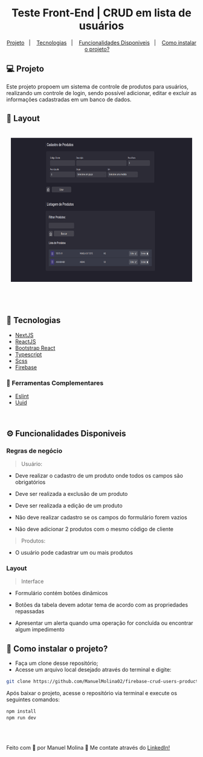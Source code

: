 <h1 align="center">
   Teste Front-End | CRUD em lista de usuários
</h1>

<p align="center">
  <a href="#-projeto">Projeto</a>&nbsp;&nbsp;&nbsp;|&nbsp;&nbsp;&nbsp;
  <a href="#-tecnologias">Tecnologias</a>&nbsp;&nbsp;&nbsp;|&nbsp;&nbsp;&nbsp;
  <a href="#-funcionalidades-disponiveis">Funcionalidades Disponiveis</a>&nbsp;&nbsp;&nbsp;|&nbsp;&nbsp;&nbsp;
  <a href="#-como-instalar-o-projeto">Como instalar o projeto?</a>&nbsp;&nbsp;&nbsp;&nbsp;&nbsp;&nbsp;
</p>

## 💻 Projeto

Este projeto propoem um sistema de controle de produtos para usuários, realizando um controle de login, sendo possível adicionar, editar e excluir as informações cadastradas em um banco de dados.

## 🔖 Layout

<h1 align="center">
    <img alt="Tela aplicação" title="Tela aplicação" src="./public/images/layout.png" width="480px" height="380px" />
</h1>

<br/>
<br/>

## 🚀 Tecnologias

- [NextJS](https://nodejs.org/en/)
- [ReactJS](https://reactjs.org)
- [Bootstrap React](https://react-bootstrap.github.io/)
- [Typescript](https://www.typescriptlang.org/)
- [Scss](https://sass-lang.com/)
- [Firebase](https://firebase.google.com/)

### 📡 Ferramentas Complementares

- [Eslint](https://eslint.org/)
- [Uuid](https://www.uuidgenerator.net)

<br/>

## ⚙ Funcionalidades Disponiveis

### Regras de negócio

> Usuário:

- Deve realizar o cadastro de um produto onde todos os campos são obrigatórios

- Deve ser realizada a exclusão de um produto

- Deve ser realizada a edição de um produto

- Não deve realizar cadastro se os campos do formulário forem vazios

- Não deve adicionar 2 produtos com o mesmo código de cliente

> Produtos:

- O usuário pode cadastrar um ou mais produtos


### Layout

> Interface 

- Formulário contém botões dinâmicos

- Botões da tabela devem adotar tema de acordo com as propriedades repassadas

- Apresentar um alerta quando uma operação for concluída ou encontrar algum impedimento

## 🤔 Como instalar o projeto?

- Faça um clone desse repositório;
- Acesse um arquivo local desejado através do terminal e digite: 


```sh
git clone https://github.com/ManuelMolina02/firebase-crud-users-products.git
```


Após baixar o projeto, acesse o repositório via terminal e execute os seguintes comandos:

```sh
npm install
npm run dev
```

<br/>
<br/>

Feito com 💜 por Manuel Molina 👋 Me contate através do [LinkedIn!](https://www.linkedin.com/in/manuel-angel-berger-molina-ba08b3174/)
